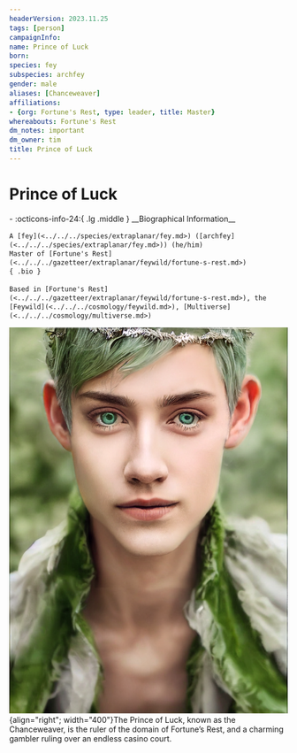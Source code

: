 ```yaml
---
headerVersion: 2023.11.25
tags: [person]
campaignInfo:
name: Prince of Luck
born:
species: fey
subspecies: archfey
gender: male
aliases: [Chanceweaver]
affiliations:
- {org: Fortune's Rest, type: leader, title: Master}
whereabouts: Fortune's Rest
dm_notes: important
dm_owner: tim
title: Prince of Luck
---
```

# Prince of Luck
<div class="grid cards ext-narrow-margin ext-one-column" markdown>
- :octicons-info-24:{ .lg .middle } __Biographical Information__

    A [fey](<../../../species/extraplanar/fey.md>) ([archfey](<../../../species/extraplanar/fey.md>)) (he/him)  
    Master of [Fortune's Rest](<../../../gazetteer/extraplanar/feywild/fortune-s-rest.md>)  
    { .bio }

    Based in [Fortune's Rest](<../../../gazetteer/extraplanar/feywild/fortune-s-rest.md>), the [Feywild](<../../../cosmology/feywild.md>), [Multiverse](<../../../cosmology/multiverse.md>)
</div>


![The Prince of Luck](../../../assets/the-prince-of-luck.png){align="right"; width="400"}The Prince of Luck, known as the Chanceweaver, is the ruler of the domain of Fortune’s Rest, and a charming gambler ruling over an endless casino court. 